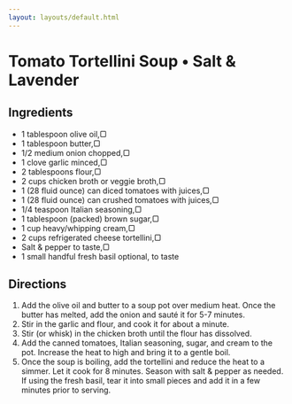 ```yaml
---
layout: layouts/default.html
---
```


# Tomato Tortellini Soup • Salt & Lavender

## Ingredients

- 1 tablespoon olive oil,▢
- 1 tablespoon butter,▢
- 1/2 medium onion chopped,▢
- 1 clove garlic minced,▢
- 2 tablespoons flour,▢
- 2 cups chicken broth or veggie broth,▢
- 1 (28 fluid ounce) can diced tomatoes with juices,▢
- 1 (28 fluid ounce) can crushed tomatoes with juices,▢
- 1/4 teaspoon Italian seasoning,▢
- 1 tablespoon (packed) brown sugar,▢
- 1 cup heavy/whipping cream,▢
- 2 cups refrigerated cheese tortellini,▢
- Salt & pepper to taste,▢
- 1 small handful fresh basil optional, to taste

## Directions

1. Add the olive oil and butter to a soup pot over medium heat. Once the butter has melted, add the onion and sauté it for 5-7 minutes.
1. Stir in the garlic and flour, and cook it for about a minute.
1. Stir (or whisk) in the chicken broth until the flour has dissolved.
1. Add the canned tomatoes, Italian seasoning, sugar, and cream to the pot. Increase the heat to high and bring it to a gentle boil.
1. Once the soup is boiling, add the tortellini and reduce the heat to a simmer. Let it cook for 8 minutes. Season with salt & pepper as needed. If using the fresh basil, tear it into small pieces and add it in a few minutes prior to serving.
